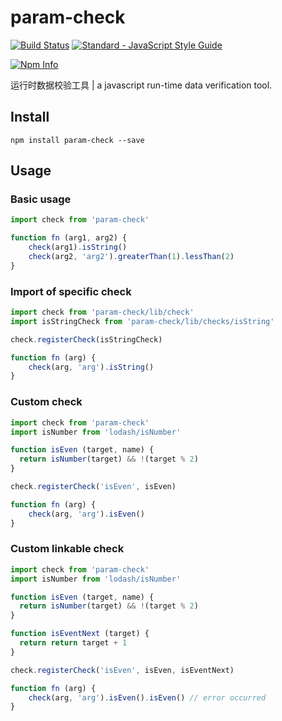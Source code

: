 # param-check

[![Build Status](https://travis-ci.org/yusangeng/param-check.svg?branch=master)](https://travis-ci.org/yusangeng/param-check) [![Standard - JavaScript Style Guide](https://img.shields.io/badge/code_style-standard-brightgreen.svg)](https://standardjs.com)

[![Npm Info](https://nodei.co/npm/param-check.png?compact=true)](https://www.npmjs.com/package/param-check)

运行时数据校验工具 | a javascript run-time data verification tool.

## Install

```
npm install param-check --save
```

## Usage

### Basic usage

``` js
import check from 'param-check'

function fn (arg1, arg2) {
	check(arg1).isString()
	check(arg2, 'arg2').greaterThan(1).lessThan(2)
}
```

### Import of specific check

``` js
import check from 'param-check/lib/check'
import isStringCheck from 'param-check/lib/checks/isString'

check.registerCheck(isStringCheck)

function fn (arg) {
	check(arg, 'arg').isString()
}
```

### Custom check

``` js
import check from 'param-check'
import isNumber from 'lodash/isNumber'

function isEven (target, name) {
  return isNumber(target) && !(target % 2)
}

check.registerCheck('isEven', isEven)

function fn (arg) {
	check(arg, 'arg').isEven()
}
```

### Custom linkable check

``` js
import check from 'param-check'
import isNumber from 'lodash/isNumber'

function isEven (target, name) {
  return isNumber(target) && !(target % 2)
}

function isEventNext (target) {
  return return target + 1
}

check.registerCheck('isEven', isEven, isEventNext)

function fn (arg) {
	check(arg, 'arg').isEven().isEven() // error occurred
}
```